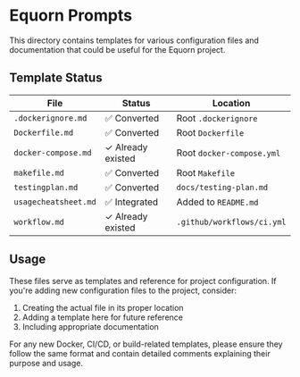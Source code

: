 # Equorn Prompts

This directory contains templates for various configuration files and documentation that could be useful for the Equorn project.

## Template Status

| File | Status | Location |
|------|--------|----------|
| `.dockerignore.md` | ✅ Converted | Root `.dockerignore` |
| `Dockerfile.md` | ✅ Converted | Root `Dockerfile` |
| `docker-compose.md` | ✓ Already existed | Root `docker-compose.yml` |
| `makefile.md` | ✅ Converted | Root `Makefile` |
| `testingplan.md` | ✅ Converted | `docs/testing-plan.md` |
| `usagecheatsheet.md` | ✅ Integrated | Added to `README.md` |
| `workflow.md` | ✓ Already existed | `.github/workflows/ci.yml` |

## Usage

These files serve as templates and reference for project configuration. If you're adding new configuration files to the project, consider:

1. Creating the actual file in its proper location
2. Adding a template here for future reference
3. Including appropriate documentation

For any new Docker, CI/CD, or build-related templates, please ensure they follow the same format and contain detailed comments explaining their purpose and usage.

